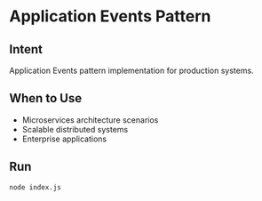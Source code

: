 # Application Events Pattern

## Intent
Application Events pattern implementation for production systems.

## When to Use
- Microservices architecture scenarios
- Scalable distributed systems
- Enterprise applications

## Run
```bash
node index.js
```
